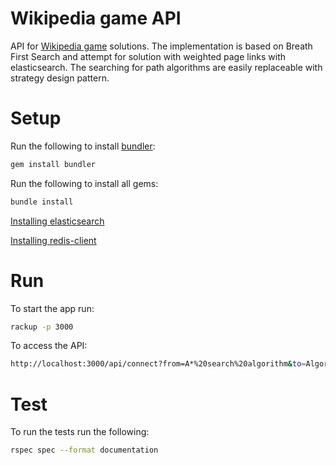 # Wikipedia game API
API for [Wikipedia game](https://en.wikipedia.org/wiki/Wikipedia:Wiki_Game) solutions.
The implementation is based on Breath First Search and attempt for solution with weighted page links
with elasticsearch. The searching for path algorithms are easily replaceable with strategy design pattern.

# Setup
Run the following to install [bundler](http://bundler.io):
```bash
gem install bundler
```

Run the following to install all gems:
```bash
bundle install
```

[Installing elasticsearch](https://www.elastic.co/guide/en/elasticsearch/reference/current/_installation.html)

[Installing redis-client](https://redis.io/topics/quickstart)

# Run
To start the app run:
```bash
rackup -p 3000
```
To access the API:
```bash
http://localhost:3000/api/connect?from=A*%20search%20algorithm&to=Algorithm
```

# Test
To run the tests run the following:
```bash
rspec spec --format documentation
```

